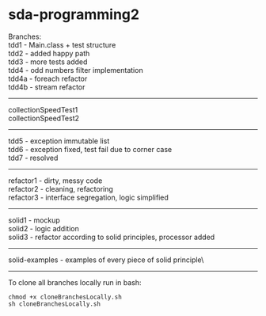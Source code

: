 # sda-programming2

Branches:\
tdd1 - Main.class + test structure\
tdd2 - added happy path\
tdd3 - more tests added\
tdd4 - odd numbers filter implementation\
tdd4a - foreach refactor\
tdd4b - stream refactor
***
collectionSpeedTest1\
collectionSpeedTest2
***
tdd5 - exception immutable list\
tdd6 - exception fixed, test fail due to corner case\
tdd7 - resolved
***
refactor1 - dirty, messy code\
refactor2 - cleaning, refactoring\
refactor3 - interface segregation, logic simplified
***
solid1 - mockup\
solid2 - logic addition\
solid3 - refactor according to solid principles, processor added
***
solid-examples - examples of every piece of solid principle\
***
To clone all branches locally run in bash:

```
chmod +x cloneBranchesLocally.sh    
sh cloneBranchesLocally.sh
```
